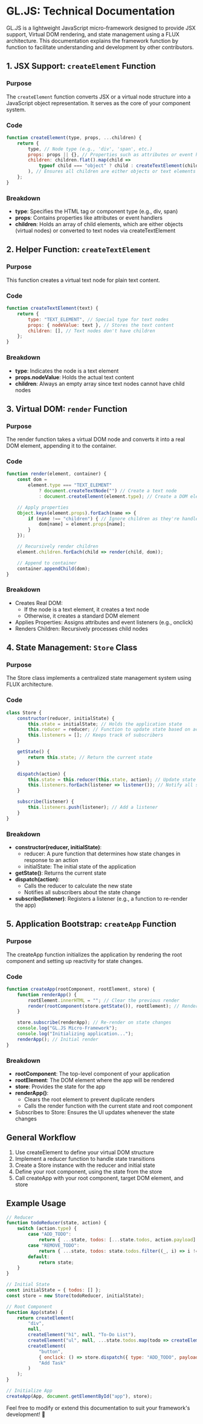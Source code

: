 # GL.JS: Technical Documentation

GL.JS is a lightweight JavaScript micro-framework designed to provide JSX support, Virtual DOM rendering, and state management using a FLUX architecture. This documentation explains the framework function by function to facilitate understanding and development by other contributors.

## 1. JSX Support: `createElement` Function

### Purpose
The `createElement` function converts JSX or a virtual node structure into a JavaScript object representation. It serves as the core of your component system.

### Code
```javascript
function createElement(type, props, ...children) {
    return {
        type, // Node type (e.g., 'div', 'span', etc.)
        props: props || {}, // Properties such as attributes or event handlers
        children: children.flat().map(child =>
            typeof child === "object" ? child : createTextElement(child)
        ), // Ensures all children are either objects or text elements
    };
}
```

### Breakdown
- **type**: Specifies the HTML tag or component type (e.g., div, span)
- **props**: Contains properties like attributes or event handlers
- **children**: Holds an array of child elements, which are either objects (virtual nodes) or converted to text nodes via createTextElement

## 2. Helper Function: `createTextElement`

### Purpose
This function creates a virtual text node for plain text content.

### Code
```javascript
function createTextElement(text) {
    return {
        type: "TEXT_ELEMENT", // Special type for text nodes
        props: { nodeValue: text }, // Stores the text content
        children: [], // Text nodes don't have children
    };
}
```

### Breakdown
- **type**: Indicates the node is a text element
- **props.nodeValue**: Holds the actual text content
- **children**: Always an empty array since text nodes cannot have child nodes

## 3. Virtual DOM: `render` Function

### Purpose
The render function takes a virtual DOM node and converts it into a real DOM element, appending it to the container.

### Code
```javascript
function render(element, container) {
    const dom =
        element.type === "TEXT_ELEMENT"
            ? document.createTextNode("") // Create a text node
            : document.createElement(element.type); // Create a DOM element

    // Apply properties
    Object.keys(element.props).forEach(name => {
        if (name !== "children") { // Ignore children as they're handled recursively
            dom[name] = element.props[name];
        }
    });

    // Recursively render children
    element.children.forEach(child => render(child, dom));

    // Append to container
    container.appendChild(dom);
}
```

### Breakdown
- Creates Real DOM:
  - If the node is a text element, it creates a text node
  - Otherwise, it creates a standard DOM element
- Applies Properties: Assigns attributes and event listeners (e.g., onclick)
- Renders Children: Recursively processes child nodes

## 4. State Management: `Store` Class

### Purpose
The Store class implements a centralized state management system using FLUX architecture.

### Code
```javascript
class Store {
    constructor(reducer, initialState) {
        this.state = initialState; // Holds the application state
        this.reducer = reducer; // Function to update state based on actions
        this.listeners = []; // Keeps track of subscribers
    }

    getState() {
        return this.state; // Return the current state
    }

    dispatch(action) {
        this.state = this.reducer(this.state, action); // Update state using the reducer
        this.listeners.forEach(listener => listener()); // Notify all subscribers
    }

    subscribe(listener) {
        this.listeners.push(listener); // Add a listener
    }
}
```

### Breakdown
- **constructor(reducer, initialState)**:
  - reducer: A pure function that determines how state changes in response to an action
  - initialState: The initial state of the application
- **getState()**: Returns the current state
- **dispatch(action)**:
  - Calls the reducer to calculate the new state
  - Notifies all subscribers about the state change
- **subscribe(listener)**: Registers a listener (e.g., a function to re-render the app)

## 5. Application Bootstrap: `createApp` Function

### Purpose
The createApp function initializes the application by rendering the root component and setting up reactivity for state changes.

### Code
```javascript
function createApp(rootComponent, rootElement, store) {
    function renderApp() {
        rootElement.innerHTML = ""; // Clear the previous render
        render(rootComponent(store.getState()), rootElement); // Render the root component
    }

    store.subscribe(renderApp); // Re-render on state changes
    console.log("GL.JS Micro-Framework");
    console.log("Initializing application...");
    renderApp(); // Initial render
}
```

### Breakdown
- **rootComponent**: The top-level component of your application
- **rootElement**: The DOM element where the app will be rendered
- **store**: Provides the state for the app
- **renderApp()**:
  - Clears the root element to prevent duplicate renders
  - Calls the render function with the current state and root component
- Subscribes to Store: Ensures the UI updates whenever the state changes

## General Workflow

1. Use createElement to define your virtual DOM structure
2. Implement a reducer function to handle state transitions
3. Create a Store instance with the reducer and initial state
4. Define your root component, using the state from the store
5. Call createApp with your root component, target DOM element, and store

## Example Usage

```javascript
// Reducer
function todoReducer(state, action) {
    switch (action.type) {
        case "ADD_TODO":
            return { ...state, todos: [...state.todos, action.payload] };
        case "REMOVE_TODO":
            return { ...state, todos: state.todos.filter((_, i) => i !== action.payload) };
        default:
            return state;
    }
}

// Initial State
const initialState = { todos: [] };
const store = new Store(todoReducer, initialState);

// Root Component
function App(state) {
    return createElement(
        "div",
        null,
        createElement("h1", null, "To-Do List"),
        createElement("ul", null, ...state.todos.map(todo => createElement("li", null, todo))),
        createElement(
            "button",
            { onclick: () => store.dispatch({ type: "ADD_TODO", payload: "New Task" }) },
            "Add Task"
        )
    );
}

// Initialize App
createApp(App, document.getElementById("app"), store);
```

Feel free to modify or extend this documentation to suit your framework's development! 🚀